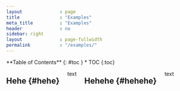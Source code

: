 ```yaml
---
layout              : page
title               : "Examples"
meta_title          : "Examples"
header              : no
sidebar: right
layout              : page-fullwidth
permalink           : "/examples/"
---
```

<div class="row">
<div class="medium-4 medium-push-8 columns" markdown="1">
<div class="panel radius" markdown="1">
**Table of Contents**
{: #toc }
*  TOC
{:toc}
</div>
</div><!-- /.medium-4.columns -->



<div class="medium-8 medium-pull-4 columns" markdown="1">

## Hehe  {#hehe}
text
  
## Hehehe  {#hehehe}
text
  
</div><!-- /.medium-8.columns -->
</div><!-- /.row -->
